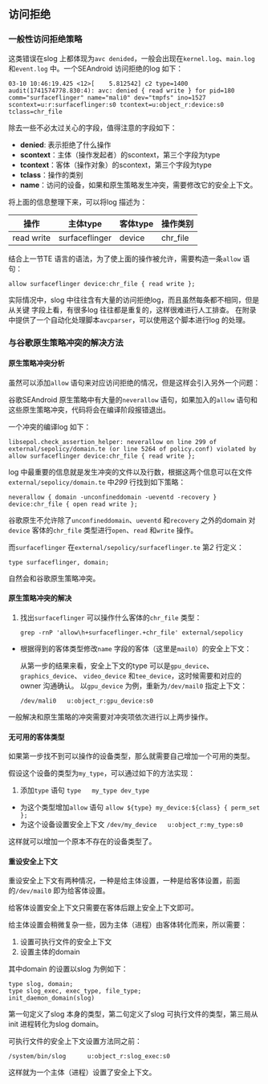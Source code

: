 ## 访问拒绝

### 一般性访问拒绝策略

这类错误在slog 上都体现为`avc denided`，一般会出现在`kernel.log`、`main.log`
和`event.log` 中。一个SEAndroid 访问拒绝的log 如下：

```text
03-10 10:46:19.425 <12>[    5.812542] c2 type=1400 audit(1741574778.830:4): avc: denied { read write } for pid=180 comm="surfaceflinger" name="mali0" dev="tmpfs" ino=1527 scontext=u:r:surfaceflinger:s0 tcontext=u:object_r:device:s0 tclass=chr_file
```

除去一些不必太过关心的字段，值得注意的字段如下：

* **denied**: 表示拒绝了什么操作
* **scontext**：主体（操作发起者）的scontext，第三个字段为type
* **tcontext**：客体（操作对象）的scontext，第三个字段为type
* **tclass**：操作的类别
* **name**：访问的设备，如果和原生策略发生冲突，需要修改它的安全上下文。

将上面的信息整理下来，可以将log 描述为：

| 操作 | 主体type | 客体type | 操作类别 |
| --- | --- | --- | --- |
| read write | surfaceflinger | device | chr_file |

结合上一节TE 语言的语法，为了使上面的操作被允许，需要构造一条`allow` 语句：

```selinux
allow surfaceflinger device:chr_file { read write };
```

实际情况中，slog 中往往含有大量的访问拒绝log，而且虽然每条都不相同，但是从关键
字段上看，有很多log 往往都是重复的，这样很难进行人工排查。
在附录中提供了一个自动化处理脚本`avcparser`，可以使用这个脚本进行log 的处理。

### 与谷歌原生策略冲突的解决方法

#### 原生策略冲突分析

虽然可以添加`allow` 语句来对应访问拒绝的情况，但是这样会引入另外一个问题：

谷歌SEAndroid 原生策略中有大量的`neverallow` 语句，如果加入的`allow` 语句和
这些原生策略冲突，代码将会在编译阶段报错退出。

一个冲突的编译log 如下：

```selinux
libsepol.check_assertion_helper: neverallow on line 299 of external/sepolicy/domain.te (or line 5264 of policy.conf) violated by allow surfaceflinger device:chr_file { read write };
```

log 中最重要的信息就是发生冲突的文件以及行数，根据这两个信息可以在文件
`external/sepolicy/domain.te` 中*299* 行找到如下策略：

```selinux
neverallow { domain -unconfineddomain -ueventd -recovery } device:chr_file { open read write };
```

谷歌原生不允许除了`unconfineddomain`、`ueventd` 和`recovery` 之外的domain 对
`device` 客体的`chr_file` 类型进行`open`、`read` 和`write` 操作。

而`surfaceflinger` 在`external/sepolicy/surfaceflinger.te` 第*2* 行定义：

```selinux
type surfaceflinger, domain;
```

自然会和谷歌原生策略冲突。

#### 原生策略冲突的解决

1. 找出`surfaceflinger` 可以操作什么客体的`chr_file` 类型：

    `grep -rnP 'allow\h+surfaceflinger.+chr_file' external/sepolicy`

+ 根据得到的客体类型修改`name` 字段的客体（这里是`mail0`）的安全上下文：

    从第一步的结果来看，安全上下文的type 可以是`gpu_device`、`graphics_device`、
    `video_device` 和`tee_device`，这时候需要和对应的owner 沟通确认。
    以`gpu_device` 为例，重新为`/dev/mail0` 指定上下文：

    `/dev/mali0   u:object_r:gpu_device:s0`

一般解决和原生策略的冲突需要对冲突项依次进行以上两步操作。

#### 无可用的客体类型

如果第一步找不到可以操作的设备类型，那么就需要自己增加一个可用的类型。

假设这个设备的类型为`my_type`，可以通过如下的方法实现：

1. 添加`type` 语句
    `type   my_type dev_type`
+ 为这个类型增加`allow` 语句
    `allow ${type} my_device:${class} { perm_set };`
+ 为这个设备设置安全上下文
    `/dev/my_device   u:object_r:my_type:s0`

这样就可以增加一个原本不存在的设备类型了。

#### 重设安全上下文

重设安全上下文有两种情况，一种是给主体设置，一种是给客体设置，前面的`/dev/mail0`
即为给客体设置。

给客体设置安全上下文只需要在客体后跟上安全上下文即可。

给主体设置会稍微复杂一些，因为主体（进程）由客体转化而来，所以需要：

1. 设置可执行文件的安全上下文
2. 设置主体的domain

其中domain 的设置以slog 为例如下：

```selinux
type slog, domain;
type slog_exec, exec_type, file_type;
init_daemon_domain(slog)
```

第一句定义了slog 本身的类型，第二句定义了slog 可执行文件的类型，第三局从init
进程转化为slog domain。

可执行文件的安全上下文设置方法同之前：

```selinux
/system/bin/slog      u:object_r:slog_exec:s0
```

这样就为一个主体（进程）设置了安全上下文。


